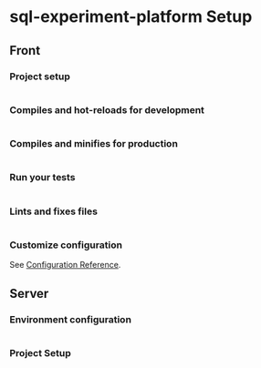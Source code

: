 # sql-experiment-platform Setup

## Front

### Project setup

```npm install
```

### Compiles and hot-reloads for development

```npm run serve
```

### Compiles and minifies for production

```npm run build
```

### Run your tests

```npm run test
```

### Lints and fixes files

```npm run lint
```

### Customize configuration

See [Configuration Reference](https://cli.vuejs.org/config/).

## Server

### Environment configuration

```pip install requirements.txt
```

### Project Setup

```python app.py
```
